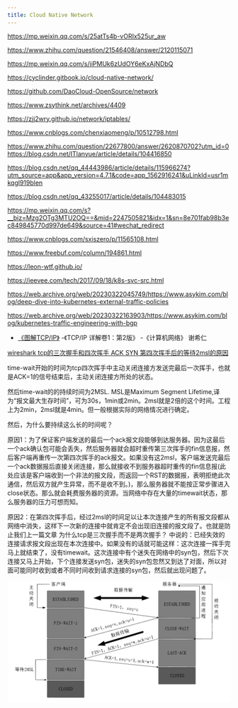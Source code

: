 ```yaml
---
title: Cloud Native Network
---
```

https://mp.weixin.qq.com/s/25atTs4b-vORIx525ur_aw

https://www.zhihu.com/question/21546408/answer/2120115071

https://mp.weixin.qq.com/s/jiPMUk6zUdOY6eKxAjNDbQ

https://cyclinder.gitbook.io/cloud-native-network/

https://github.com/DaoCloud-OpenSource/network

https://www.zsythink.net/archives/4409

https://zjj2wry.github.io/network/iptables/

https://www.cnblogs.com/chenxiaomeng/p/10512798.html 

https://www.zhihu.com/question/22677800/answer/2620870702?utm_id=0
https://blog.csdn.net/ITlanyue/article/details/104416850

https://blog.csdn.net/qq_44443986/article/details/115966274?utm_source=app&app_version=4.7.1&code=app_1562916241&uLinkId=usr1mkqgl919blen

https://blog.csdn.net/qq_43255017/article/details/104483015

https://mp.weixin.qq.com/s?__biz=Mzg2OTg3MTU2OQ==&mid=2247505821&idx=1&sn=8e701fab98b3ec849845770d997de649&source=41#wechat_redirect

https://www.cnblogs.com/sxiszero/p/11565108.html


https://www.freebuf.com/column/194861.html

https://leon-wtf.github.io/

https://ieevee.com/tech/2017/09/18/k8s-svc-src.html

https://web.archive.org/web/20230322045749/https://www.asykim.com/blog/deep-dive-into-kubernetes-external-traffic-policies

https://web.archive.org/web/20230322163903/https://www.asykim.com/blog/kubernetes-traffic-engineering-with-bgp

- [《图解TCP/IP》](https://leon-wtf.github.io/doc/%E5%9B%BE%E8%A7%A3TCPIP.pdf)
-《TCP/IP 详解卷1：第2版》
-《计算机网络》 谢希仁

[wireshark tcp的三次握手和四次挥手 ACK SYN 第四次挥手后的等待2msl的原因](https://zhuanlan.zhihu.com/p/37641172)


time-wait开始的时间为tcp四次挥手中主动关闭连接方发送完最后一次挥手，也就是ACK=1的信号结束后，主动关闭连接方所处的状态。

然后time-wait的的持续时间为2MSL. MSL是Maximum Segment Lifetime,译为“报文最大生存时间”，可为30s，1min或2min。2msl就是2倍的这个时间。工程上为2min，2msl就是4min。但一般根据实际的网络情况进行确定。

然后，为什么要持续这么长的时间呢？

原因1：为了保证客户端发送的最后一个ack报文段能够到达服务器。因为这最后一个ack确认包可能会丢失，然后服务器就会超时重传第三次挥手的fin信息报，然后客户端再重传一次第四次挥手的ack报文。如果没有这2msl，客户端发送完最后一个ack数据报后直接关闭连接，那么就接收不到服务器超时重传的fin信息报(此处应该是客户端收到一个非法的报文段，而返回一个RST的数据报，表明拒绝此次通信，然后双方就产生异常，而不是收不到。)，那么服务器就不能按正常步骤进入close状态。那么就会耗费服务器的资源。当网络中存在大量的timewait状态，那么服务器的压力可想而知。

原因2：在第四次挥手后，经过2msl的时间足以让本次连接产生的所有报文段都从网络中消失，这样下一次新的连接中就肯定不会出现旧连接的报文段了。也就是防止我们上一篇文章 为什么tcp是三次握手而不是两次握手？ 中说的：已经失效的连接请求报文段出现在本次连接中。如果没有的话就可能这样：这次连接一挥手完马上就结束了，没有timewait。这次连接中有个迷失在网络中的syn包，然后下次连接又马上开始，下个连接发送syn包，迷失的syn包忽然又到达了对面，所以对面可能同时收到或者不同时间收到请求连接的syn包，然后就出现问题了。

![1686034737555](image/README/1686034737555.svg)